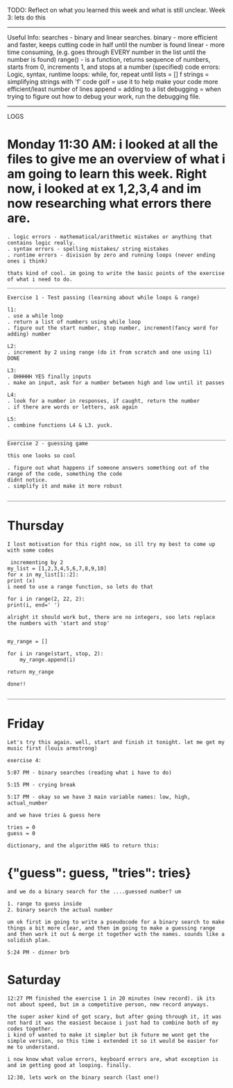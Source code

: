 TODO: Reflect on what you learned this week and what is still unclear.
Week 3: lets do this

---

Useful Info:
searches - binary and linear searches.
binary - more efficient and faster, keeps cutting code in half until the number is found
linear - more time consuming, (e.g. goes through EVERY number in the list until the number is found)
range() - is a function, returns sequence of numbers, starts from 0, increments 1, and stops at a number (specified)
code errors: Logic, syntax, runtime
loops: while, for, repeat until
lists = []
f strings = simplifying strings with 'f'
code golf = use it to help make your code more efficient/least number of lines
append = adding to a list
debugging = when trying to figure out how to debug your work, run the debugging file.

---

LOGS

# Monday 11:30 AM: i looked at all the files to give me an overview of what i am going to learn this week. Right now, i looked at ex 1,2,3,4 and im now researching what errors there are.

    . logic errors - mathematical/arithmetic mistakes or anything that contains logic really.
    . syntax errors - spelling mistakes/ string mistakes
    . runtime errors - division by zero and running loops (never ending ones i think)

    thats kind of cool. im going to write the basic points of the exercise of what i need to do.
    _______________________________________________________________________________________________________

    Exercise 1 - Test passing (learning about while loops & range)

    l1:
    . use a while loop
    . return a list of numbers using while loop
    . figure out the start number, stop number, increment(fancy word for adding) number

    L2:
    . increment by 2 using range (do it from scratch and one using l1)
    DONE

    L3:
    . OHHHHH YES finally inputs
    . make an input, ask for a number between high and low until it passes

    L4:
    . look for a number in responses, if caught, return the number
    . if there are words or letters, ask again

    L5:
    . combine functions L4 & L3. yuck.

    _______________________________________________________________________________________________________
    Exercise 2 - guessing game

    this one looks so cool

    . figure out what happens if someone answers something out of the range of the code, something the code
    didnt notice.
    . simplify it and make it more robust

    _______________________________________________________________________________________________________

# Thursday

    I lost motivation for this right now, so ill try my best to come up with some codes

     incrementing by 2
    my_list = [1,2,3,4,5,6,7,8,9,10]
    for x in my_list[1::2]:
    print (x)
    i need to use a range function, so lets do that

    for i in range(2, 22, 2):
    print(i, end=' ')

    alright it should work but, there are no integers, soo lets replace the numbers with 'start and stop'


    my_range = []

    for i in range(start, stop, 2):
        my_range.append(i)

    return my_range

    done!!

    ________________________________________________________________________________________________________

# Friday

    Let's try this again. well, start and finish it tonight. let me get my music first (louis armstrong)

    exercise 4:

    5:07 PM - binary searches (reading what i have to do)

    5:15 PM - crying break

    5:17 PM - okay so we have 3 main variable names: low, high, actual_number

    and we have tries & guess here

    tries = 0
    guess = 0

    dictionary, and the algorithm HAS to return this:

# {"guess": guess, "tries": tries}

    and we do a binary search for the ....guessed number? um

    1. range to guess inside
    2. binary search the actual number

    um ok first im going to write a pseudocode for a binary search to make things a bit more clear, and then im going to make a guessing range and then work it out & merge it together with the names. sounds like a solidish plan.

    5:24 PM - dinner brb

# Saturday

    12:27 PM finished the exercise 1 in 20 minutes (new record). ik its not about speed, but im a competitive person, new record anyways.

    the super asker kind of got scary, but after going through it, it was not hard it was the easiest because i just had to combine both of my codes together.
    i kind of wanted to make it simpler but ik future me wont get the simple version, so this time i extended it so it would be easier for me to understand.

    i now know what value errors, keyboard errors are, what exception is and im getting good at looping. finally.

    12:30, lets work on the binary search (last one!)
